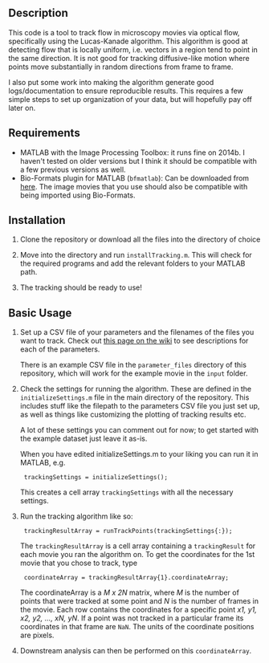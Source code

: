 ## Description

This code is a tool to track flow in microscopy movies via optical flow, specifically using the 
Lucas-Kanade algorithm. This algorithm is good at detecting flow that is locally uniform, i.e. 
vectors in a region tend to point in the same direction. It is not good for tracking diffusive-like 
motion where points move substantially in random directions from frame to frame.

I also put some work into making the algorithm generate good logs/documentation to ensure reproducible 
results. This requires a few simple steps to set up organization of your data, but will hopefully pay off later on.

## Requirements

* MATLAB with the Image Processing Toolbox: it runs fine on 2014b. I haven't tested on older versions 
but I think it should be compatible with a few previous versions as well.
* Bio-Formats plugin for MATLAB (`bfmatlab`): Can be downloaded from 
[here](https://www.openmicroscopy.org/bio-formats/downloads/).
The image movies that you use should also be compatible with being imported using Bio-Formats.

## Installation

1. Clone the repository or download all the files into the directory of choice

2. Move into the directory and run `installTracking.m`. This will check for the 
required programs and add the relevant folders to your MATLAB path.

3. The tracking should be ready to use!


## Basic Usage

1. Set up a CSV file of your parameters and the filenames of the files you want to track. 
Check out
[this page on the wiki](https://github.com/andkennard/point_tracking_optical_flow/wiki/Parameter-Descriptions)
to see descriptions for each of the parameters.

    There is an example CSV file in the `parameter_files` directory of this repository, which will work 
for the example movie in the `input` folder.


2. Check the settings for running the algorithm. These are defined in the `initializeSettings.m` file 
in the main directory of the repository. This includes stuff like the filepath to the parameters CSV file 
you just set up, as well as things like customizing the plotting of tracking results etc. 

    A lot of these settings you can comment out for now; to get started with the example 
    dataset just leave it as-is.

    When you have edited initializeSettings.m to your liking you can run it in MATLAB, e.g.
    
        trackingSettings = initializeSettings();
        
    This creates a cell array `trackingSettings` with all the necessary settings.

3. Run the tracking algorithm like so:

        trackingResultArray = runTrackPoints(trackingSettings{:});
        
    The `trackingResultArray` is a cell array containing a `trackingResult` for each movie you ran the algorithm on. 
    To get the coordinates for the 1st movie that you chose to track, type 
    
        coordinateArray = trackingResultArray{1}.coordinateArray; 
    
    The coordinateArray is a _M x 2N_ matrix, where _M_ is the number of points that 
    were tracked at some point and _N_ is the number of frames in the movie. Each row contains the 
    coordinates for a specific point _x1, y1, x2, y2, ..., xN, yN_. If a point was not tracked in a 
    particular frame its coordinates in that frame are `NaN`. The units of the coordinate positions are pixels.

4. Downstream analysis can then be performed on this `coordinateArray`.

